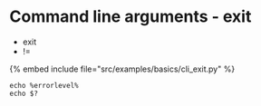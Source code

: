 # Command line arguments - exit


* exit
* !=

{% embed include file="src/examples/basics/cli_exit.py" %}

```
echo %errorlevel%
echo $?
```

